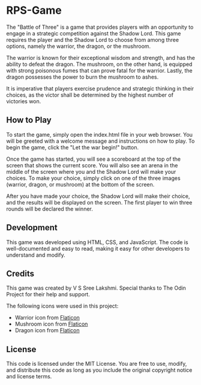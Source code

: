 # RPS-Game 

The "Battle of Three" is a game that provides players with an opportunity to engage in a strategic competition against the Shadow Lord. This game requires the player and the Shadow Lord to choose from among three options, namely the warrior, the dragon, or the mushroom.

The warrior is known for their exceptional wisdom and strength, and has the ability to defeat the dragon. The mushroom, on the other hand, is equipped with strong poisonous fumes that can prove fatal for the warrior. Lastly, the dragon possesses the power to burn the mushroom to ashes.

It is imperative that players exercise prudence and strategic thinking in their choices, as the victor shall be determined by the highest number of victories won.

## How to Play
To start the game, simply open the index.html file in your web browser. You will be greeted with a welcome message and instructions on how to play. To begin the game, click the "Let the war begin!" button.

Once the game has started, you will see a scoreboard at the top of the screen that shows the current score. You will also see an arena in the middle of the screen where you and the Shadow Lord will make your choices. To make your choice, simply click on one of the three images (warrior, dragon, or mushroom) at the bottom of the screen.

After you have made your choice, the Shadow Lord will make their choice, and the results will be displayed on the screen. The first player to win three rounds will be declared the winner.

## Development
This game was developed using HTML, CSS, and JavaScript. The code is well-documented and easy to read, making it easy for other developers to understand and modify.

## Credits
This game was created by V S Sree Lakshmi. Special thanks to The Odin Project for their help and support.

The following icons were used in this project:

- Warrior icon from [Flaticon](https://www.flaticon.com/free-icons/athena)
- Mushroom icon from [Flaticon](https://www.flaticon.com/free-icons/mushroom)
- Dragon icon from [Flaticon](https://www.flaticon.com/free-icons/dragon)

## License
This code is licensed under the MIT License. You are free to use, modify, and distribute this code as long as you include the original copyright notice and license terms.